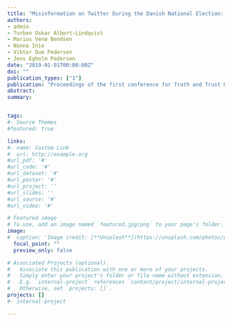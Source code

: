 ```yaml
---
title: "Misinformation on Twitter During the Danish National Election: A Case Study"
authors:
- admin
- Torben Oskar Albert-Lindqvist
- Marius Venø Bendsen
- Nanna Inie
- Viktor Due Pedersen
- Jens Egholm Pedersen
date: "2019-01-01T00:00:00Z"
doi: ""
publication_types: ["1"]
publication: "Proceedings of the first conference for Truth and Trust Online (TTO)"
abstract: 
summary: 


tags:
#- Source Themes
#featured: true

links:
#- name: Custom Link
#  url: http://example.org
#url_pdf: '#'
#url_code: '#'
#url_dataset: '#'
#url_poster: '#'
#url_project: ''
#url_slides: ''
#url_source: '#'
#url_video: '#'

# Featured image
# To use, add an image named `featured.jpg/png` to your page's folder. 
image:
#  caption: 'Image credit: [**Unsplash**](https://unsplash.com/photos/pLCdAaMFLTE)'
  focal_point: ""
  preview_only: false

# Associated Projects (optional).
#   Associate this publication with one or more of your projects.
#   Simply enter your project's folder or file name without extension.
#   E.g. `internal-project` references `content/project/internal-project/index.md`.
#   Otherwise, set `projects: []`.
projects: []
#- internal-project

---
```

